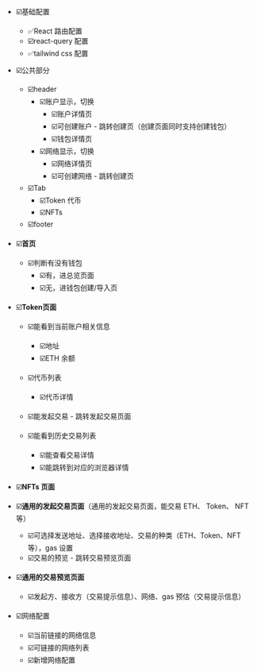 * ☑️基础配置
  * ✅React 路由配置
  * ☑️react-query 配置
  * ✅tailwind css 配置

* ☑️公共部分
  * ☑️header
    * ☑️账户显示，切换
      * ☑️账户详情页
      * ☑️可创建账户 - 跳转创建页（创建页面同时支持创建钱包）
      * ☑️钱包详情页
    * ☑️网络显示，切换
      * ☑️网络详情页
      * ☑️可创建网络 - 跳转创建页
  * ☑️Tab
    * ☑️Token 代币
    * ☑️NFTs
  * ☑️footer

* ☑️**首页**
  * ☑️判断有没有钱包
    * ☑️有，进总览页面
    * ☑️无，进钱包创建/导入页

* ☑️**Token页面**
  * ☑️能看到当前账户相关信息
    * ☑️地址
    * ☑️ETH 余额
  * ☑️代币列表
    * ☑️代币详情

  * ☑️能发起交易 - 跳转发起交易页面
  * ☑️能看到历史交易列表
    * ☑️能查看交易详情
    * ☑️能跳转到对应的浏览器详情
* ☑️**NFTs 页面**
* ☑️**通用的发起交易页面**（通用的发起交易页面，能交易 ETH、 Token、 NFT 等）
  * ☑️可选择发送地址、选择接收地址、交易的种类（ETH、Token、NFT等），gas 设置
  * ☑️交易的预览 - 跳转交易预览页面
* ☑️**通用的交易预览页面**
  * ☑️发起方、接收方（交易提示信息）、网络、gas 预估（交易提示信息）
  
* ☑️网络配置
  * ☑️当前链接的网络信息
  * ☑️可链接的网络列表
  * ☑️新增网络配置


